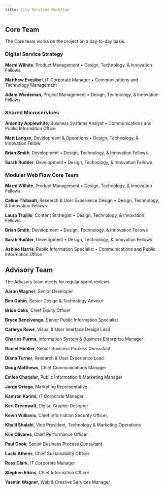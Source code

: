 ```yaml
---
title: City Services Workflow
---
```


## Core Team

The Core team works on the project on a day-to-day basis.

### Digital Service Strategy


**Marni Wilhite**, Product Management • Design, Technology, & Innovation Fellows

**Matthew Esquibel**, IT Corporate Manager • Communications and Technology Management

**Adam Wiedeman**, Project Management • Design, Technology, & Innovation Fellows

### Shared Microservices


**Amenity Applewhite**, Business Systems Analyst • Communications and Public Information Office

**Matt Langan**, Development & Operations • Design, Technology, & Innovation Fellow

**Brian Smith**, Development • Design, Technology, & Innovation Fellows

**Sarah Rudder**, Development • Design, Technology, & Innovation Fellows

### Modular Web Flow Core Team


**Marni Wilhite**, Product Management • Design, Technology, & Innovation Fellows

**Celine Thibault**, Research & User Experience Design • Design, Technology, & Innovation Fellows

**Laura Trujillo**, Content Strategist • Design, Technology, & Innovation Fellows

**Brian Smith**, Development • Design, Technology, & Innovation Fellows

**Sarah Rudder**, Development • Design, Technology, & Innovation Fellows

**Ashlee Harris**, Public Information Specialist • Communications and Public Information Office

## Advisory Team

The Advisory team meets for regular sprint reviews.


**Aaron Wagner**, Senior Developer

**Ben Guhin**, Senior Design & Technology Advisor

**Brion Oaks**, Chief Equity Officer

**Bryce Bencivengo**, Senior Public Information Specialist

**Cathryn Rowe**, Visual & User Interface Design Lead

**Charles Purma**, Information System & Business Enterprise Manager

**Daniel Honker**, Senior Business Process Consultant

**Diana Turner**, Research & User Experience Lead

**Doug Matthews**, Chief Communications Manager

**Emlea Chanslor**, Public Information & Marketing Manager

**Jorge Ortega**, Marketing Representative

**Kamran Karimi**, IT Corporate Manager

**Keri Greenwalt**, Digital Graphic Designer

**Kevin Williams**, Chief Information Security Officer,

**Khalil Shalabi**, Vice President, Technology & Marketing Operations

**Kim Olivares**, Chief Performance Officer

**Paul Cook**, Senior Business Process Consultant

**Lucia Athens**, Chief Sustainability Officer

**Ross Clark**, IT Corporate Manager

**Stephen Elkins**, Chief Information Officer

**Yasmin Wagner**, Web & Creative Services Manager
